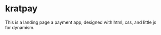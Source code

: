# kratpay
This is a landing page a payment app, designed with html, css, and little js for dynamism.  
